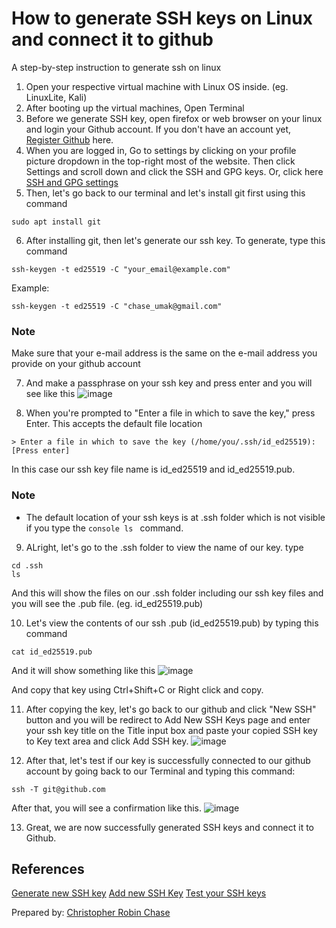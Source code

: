# How to generate SSH keys on Linux and connect it to github
A step-by-step instruction to generate ssh on linux

1. Open your respective virtual machine with Linux OS inside. (eg. LinuxLite, Kali)
2. After booting up the virtual machines, Open Terminal
3. Before we generate SSH key, open firefox or web browser on your linux and login your 
  Github account. If you don't have an account yet, [Register Github](https://github.com/signup) here.
4. When you are logged in, Go to settings by clicking on your profile picture dropdown in the top-right most of the website. Then click Settings and scroll down and click the SSH and GPG keys. Or, click here [SSH and GPG settings](https://github.com/settings/keys)
5. Then, let's go back to our terminal and let's install git first using this command

```console
sudo apt install git
```
6. After installing git, then let's generate our ssh key. To generate, type this command

```console
ssh-keygen -t ed25519 -C "your_email@example.com"
```
Example:
```console
ssh-keygen -t ed25519 -C "chase_umak@gmail.com"
```
### Note
Make sure that your e-mail address is the same on the e-mail address you provide on your github account

7. And make a passphrase on your ssh key and press enter and you will see like this
![image](https://user-images.githubusercontent.com/43966456/133982262-d9a4ed04-26ca-4a07-8744-dd4f8082505e.png)

8. When you're prompted to "Enter a file in which to save the key," press Enter. This accepts the default file location
```console
> Enter a file in which to save the key (/home/you/.ssh/id_ed25519): [Press enter]
```
In this case our ssh key file name is id_ed25519 and id_ed25519.pub.

### Note
- The default location of your ssh keys is at .ssh folder which is not visible if you type the ```console ls ``` command. 

9. ALright, let's go to the .ssh folder to view the name of our key. type
```console
cd .ssh
ls
```
And this will show the files on our .ssh folder including our ssh key files and you will see the .pub file. (eg. id_ed25519.pub)

10. Let's view the contents of our ssh .pub (id_ed25519.pub) by typing this command
```console
cat id_ed25519.pub
```
And it will show something like this
![image](https://user-images.githubusercontent.com/43966456/133984239-31e7ea9a-69a4-4f88-8d29-2499f1e21272.png)

And copy that key using Ctrl+Shift+C or Right click and copy.

11. After copying the key, let's go back to our github and click "New SSH" button and you will be redirect to Add New SSH Keys page and enter your ssh key title on the Title input box and paste your copied SSH key to Key text area and click Add SSH key.
![image](https://user-images.githubusercontent.com/43966456/133984907-b965c4b8-cbac-4e4e-961c-318db91c02c8.png)

12. After that, let's test if our key is successfully connected to our github account by going back to our Terminal and typing this command:
```console
ssh -T git@github.com
```

After that, you will see a confirmation like this.
![image](https://user-images.githubusercontent.com/43966456/133985646-9c3d1dad-a8e9-46ce-ac82-d37fea2daa01.png)

13. Great, we are now successfully generated SSH keys and connect it to Github.


## References
[Generate new SSH key](https://docs.github.com/en/github/authenticating-to-github/connecting-to-github-with-ssh/generating-a-new-ssh-key-and-adding-it-to-the-ssh-agent)
[Add new SSH Key](https://docs.github.com/en/github/authenticating-to-github/connecting-to-github-with-ssh/adding-a-new-ssh-key-to-your-github-account)
[Test your SSH keys](https://docs.github.com/en/github/authenticating-to-github/connecting-to-github-with-ssh/testing-your-ssh-connection)


Prepared by: [Christopher Robin Chase](https://github.com/chrischase011)
